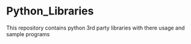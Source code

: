 # Python_Libraries
This repository contains python 3rd party libraries with there usage and sample programs
